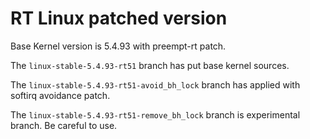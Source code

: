 # RT Linux patched version

Base Kernel version is 5.4.93 with preempt-rt patch.

The `linux-stable-5.4.93-rt51` branch has put base kernel sources.

The `linux-stable-5.4.93-rt51-avoid_bh_lock` branch has applied with softirq avoidance patch.

The `linux-stable-5.4.93-rt51-remove_bh_lock` branch is experimental branch. Be careful to use.
